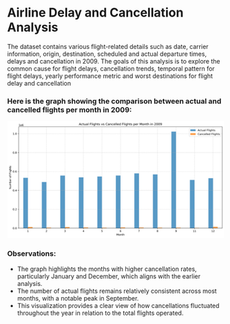 # Airline Delay and Cancellation Analysis

The dataset contains various flight-related details such as date, carrier information, origin, destination, scheduled and actual departure times, delays and cancellation in 2009. The goals of this analysis is to explore the common cause for flight delays, cancellation trends, temporal pattern for flight delays, yearly performance metric and worst destinations for flight delay and cancellation

### Here is the graph showing the comparison between actual and cancelled flights per month in 2009:

![testing](https://github.com/nurulhuda09/Project-1/blob/master/actualvscancel.png)

### Observations:

- The graph highlights the months with higher cancellation rates, particularly January and December, which aligns with the earlier analysis.
- The number of actual flights remains relatively consistent across most months, with a notable peak in September.
- This visualization provides a clear view of how cancellations fluctuated throughout the year in relation to the total flights operated.
